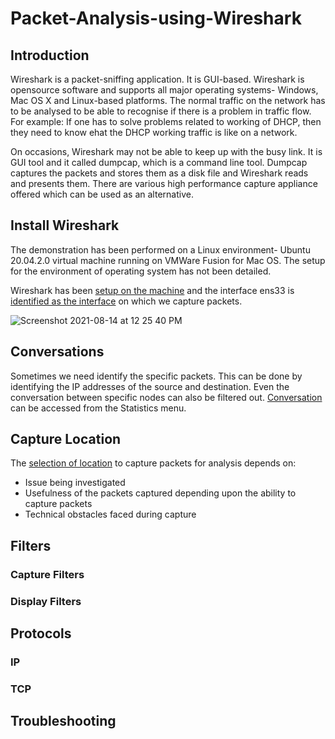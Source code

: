 # Packet-Analysis-using-Wireshark

## Introduction
Wireshark is a packet-sniffing application. It is GUI-based. Wireshark is opensource software and supports all major operating systems- Windows, Mac OS X and Linux-based platforms. 
The normal traffic on the network has to be analysed to be able to recognise if there is a problem in traffic flow. For example: If one has to solve problems related to working of DHCP, then they need to know ehat the DHCP working traffic is like on a network.   

On occasions, Wireshark may not be able to keep up with the busy link. It is GUI tool and it called dumpcap, which is a command line tool. Dumpcap captures the packets and stores them as a disk file and Wireshark reads and presents them. There are various high performance capture appliance offered which can be used as an alternative.

## Install Wireshark
The demonstration has been performed on a Linux environment- Ubuntu 20.04.2.0 virtual machine running on VMWare Fusion for Mac OS. The setup for the environment of operating system has not been detailed.

Wireshark has been [setup on the machine](installation_wireshark.md) and the interface ens33 is [identified as the interface](identify_interface.md) on which we capture packets.

![Screenshot 2021-08-14 at 12 25 40 PM](https://user-images.githubusercontent.com/42912140/129437991-51637427-8c1e-4d33-acf7-2c02ba0ae3fd.png)

## Conversations
Sometimes we need identify the specific packets. This can be done by identifying the IP addresses of the source and destination. Even the conversation between specific nodes can also be filtered out. [Conversation](conversations_wireshark.md) can be accessed from the Statistics menu.

## Capture Location
The [selection of location](location_wireshark.md) to capture packets for analysis depends on:
* Issue being investigated
* Usefulness of the packets captured depending upon the ability to capture packets
* Technical obstacles faced during capture

## Filters

### Capture Filters

### Display Filters







## Protocols

### IP

### TCP

## Troubleshooting
